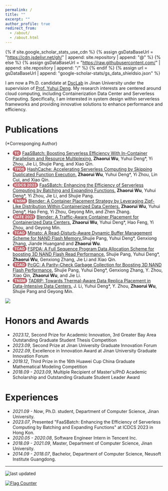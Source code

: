 ```yaml
---
permalink: /
title: ""
excerpt: ""
author_profile: true
redirect_from: 
  - /about/
  - /about.html
---
```


<style>
.pubtitle{
    background: #BD666D;
    color: white;
    font-size: 12px;
    padding: 1px 5px 1px 5px;
    border-radius: 15px;
    float: left;
    font-weight: bold;
}
.awardtitle{
    color: #BD666D;
    outline: 2px solid #BD666D;
    outline-offset: -2px;
    font-size: 12px;
    padding: 1px 5px 1px 5px;
    border-radius: 15px;
    float: left;
    font-weight: bold;
}
.font-bold{
    font-weight:bolder;
}
</style>

{% if site.google_scholar_stats_use_cdn %}
{% assign gsDataBaseUrl = "https://cdn.jsdelivr.net/gh/" | append: site.repository | append: "@" %}
{% else %}
{% assign gsDataBaseUrl = "https://raw.githubusercontent.com/" | append: site.repository | append: "/" %}
{% endif %}
{% assign url = gsDataBaseUrl | append: "google-scholar-stats/gs_data_shieldsio.json" %}

<span class='anchor' id='about-me'></span>
I am now a Ph.D. candidate at [DscLab](https://dsc.jnu.edu.cn/) in Jinan University under the supervision of [Prof. Yuhui Deng](https://www.scholat.com/yhdeng). My research interests are centered around cloud computing, including Containerization Data Center and Serverless Computing. Specifically, I am interested in system design within serverless frameworks and providing innovative solutions to enhance performance and efficiency.

<!-- My research interest includes neural machine translation and computer vision. I have published more than 100 papers at the top international AI conferences with total <a href='https://scholar.google.com/citations?user=DhtAFkwAAAAJ'>google scholar citations <strong><span id='total_cit'>260000+</span></strong></a> (You can also use google scholar badge <a href='https://scholar.google.com/citations?user=DhtAFkwAAAAJ'><img src="https://img.shields.io/endpoint?url={{ url | url_encode }}&logo=Google%20Scholar&labelColor=f6f6f6&color=9cf&style=flat&label=citations"></a>). -->


<!-- # 🔥 News
- *2022.02*: &nbsp;🎉🎉 Lorem ipsum dolor sit amet, consectetur adipiscing elit. Vivamus ornare aliquet ipsum, ac tempus justo dapibus sit amet. 
- *2022.02*: &nbsp;🎉🎉 Lorem ipsum dolor sit amet, consectetur adipiscing elit. Vivamus ornare aliquet ipsum, ac tempus justo dapibus sit amet.  -->

<!-- # 📝 Publications  -->
# Publications 
<div>
(*Corresponging Author)
</div>
<ul>
<li><div class="pubtitle">TC</div> &nbsp;<a href="https://ieeexplore.ieee.org/abstract/document/10391067/">FaaSBatch: Boosting Serverless Efficiency With In-Container Parallelism and Resource Multiplexing.</a> <span class="font-bold">Zhaorui Wu</span>, Yuhui Deng*, Yi Zhou, Jie Li, Shujie Pang, and Xiao Qin.</li>
<li><div class="pubtitle">TPDS</div> &nbsp;<a href="https://ieeexplore.ieee.org/abstract/document/10275106">HashCache: Accelerating Serverless Computing by Skipping Duplicated Function Execution.</a> <span class="font-bold">Zhaorui Wu</span>, Yuhui Deng*, Yi Zhou, Lin Cui, and Xiao Qin.</li>
<li><div class="pubtitle">ICDCS 2023</div> &nbsp;<a href="https://ieeexplore.ieee.org/abstract/document/10272462">FaaSBatch: Enhancing the Efficiency of Serverless Computing by Batching and Expanding Functions.</a> <span class="font-bold">Zhaorui Wu</span>, Yuhui Deng*, Yi Zhou, Jie Li, and Shujie Pang.</li>
<li><div class="pubtitle">TNSM</div> &nbsp;<a href="https://ieeexplore.ieee.org/abstract/document/9650544">Blender: A Container Placement Strategy by Leveraging Zipf-Like Distribution Within Containerized Data Centers.</a> <span class="font-bold">Zhaorui Wu</span>, Yuhui Deng*, Hao Feng, Yi Zhou, Geyong Min, and Zhen Zhang.</li>
<li><div class="pubtitle">DATE 2021</div> &nbsp;<a href="https://ieeexplore.ieee.org/abstract/document/9474067">Blender: A Traffic-Aware Container Placement for Containerized Data Centers.</a> <span class="font-bold">Zhaorui Wu</span>, Yuhui Deng*, Hao Feng, Yi Zhou, and Geyong Min.</li>
<li><div class="pubtitle">TCAD</div> &nbsp;<a href="https://ieeexplore.ieee.org/abstract/document/10430447">Minato: A Read-Disturb-Aware Dynamic Buffer Management Scheme for NAND Flash Memory.</a>Shujie Pang, Yuhui Deng*, Genxiong Zhang, Jiande Huangand and <span class="font-bold">Zhaorui Wu</span>.</li>
<li><div class="pubtitle">TCAD</div> &nbsp;<a href="https://ieeexplore.ieee.org/abstract/document/10178059">FSPDA: A Full Sequence Program Data Allocation Scheme for boosting 3D NAND Flash Read Performance.</a> Shujie Pang, Yuhui Deng*, <span class="font-bold">Zhaorui Wu</span>, Genxiong Zhang, Jie Li and Xiao Qin.</li>
<li><div class="pubtitle">TCAD</div> &nbsp;<a href="https://ieeexplore.ieee.org/abstract/document/10138612">PcGC: A Parity-Check Garbage Collection for Boosting 3D NAND Flash Performance.</a> Shujie Pang, Yuhui Deng*, Genxiong Zhang, Y. Zhou, Xiao Qin, <span class="font-bold">Zhaorui Wu</span>, and Jie Li.</li>
<li><div class="pubtitle">TNSM</div> &nbsp;<a href="https://ieeexplore.ieee.org/abstract/document/10090246">TADRP: Towards Thermal-Aware Data Replica Placement in Data-Intensive Data Centers.</a> J. Li, Yuhui Deng*, Y. Zhou, <span class="font-bold">Zhaorui Wu</span>, Shujie Pang and Geyong Min.</li>
</ul>

<a href='https://scholar.google.com/citations?user=TiIzqbQAAAAJ'><img src="https://img.shields.io/endpoint?url={{ url | url_encode }}&logo=Google%20Scholar&labelColor=f6f6f6&color=9cf&style=flat&label=Total google scholar citations"></a>

<!-- # 🎖 Honors and Awards -->
# Honors and Awards
- *2023.12*, Second Prize for Academic Innovation, 3rd Greater Bay Area Outstanding Graduate Student Thesis Competition
- *2023.09*, Second Prize at Jinan University Graduate Innovation Forum
- *2022.09*, Excellence in Innovation Award at Jinan University Graduate Innovation Forum
- *2019.12*, Third Prize in the 16th Huawei Cup China Graduate Mathematical Modeling Competition
- *2018.09 - 2023.09*, Multiple Recipient of Master's/PhD Academic Scholarship and Outstanding Graduate Student Leader Award

<!-- # 📖 Educations -->
# Experiences
- *2021.09 - Now*, Ph.D. student, Department of Computer Science, Jinan University.
- *2023.07*, Presented "FaaSBatch: Enhancing the Efficiency of Serverless Computing by Batching and Expanding Functions" at ICDCS 2023 in Hong Kon.
- *2020.05 - 2020.08*, Software Engineer Intern in Tencent Inc.
- *2018.09 - 2021.09*, Master, Department of Computer Science, Jinan University.
- *2014.09 - 2018.07*, Bachelor, Department of Computer Science, Neusoft Institute Guangdong.
<!-- # 💬 Invited Talks -->


<!-- # 💻 Internships
- *2019.05 - 2020.02*, [Lorem](https://github.com/), China. -->
<hr>
<img alt="last updated" src="https://img.shields.io/github/last-commit/GitHubDiom/GitHubDiom.github.io?color=e8e8e8&label=Last%20Updated&logo=Convertio&logoColor=white&style=flat-square&labelColor=gray">  &nbsp;

<a href="https://info.flagcounter.com/Zgtl"><img src="https://s01.flagcounter.com/count2/Zgtl/bg_FFF899/txt_000000/border_7135CC/columns_5/maxflags_8/viewers_0/labels_0/pageviews_0/flags_0/percent_0/" alt="Flag Counter" border="0"></a>